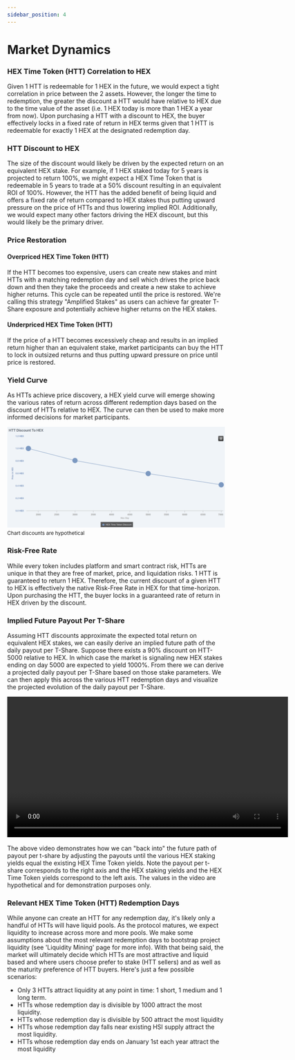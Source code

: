```yaml
---
sidebar_position: 4
---
```


# Market Dynamics

### HEX Time Token (HTT) Correlation to HEX
Given 1 HTT is redeemable for 1 HEX in the future, we would expect a tight correlation in price between the 2 assets. However, the longer the time to redemption, the greater the discount a HTT would have relative to HEX due to the time value of the asset (i.e. 1 HEX today is more than 1 HEX a year from now). Upon purchasing a HTT with a discount to HEX, the buyer effectively locks in a fixed rate of return in HEX terms given that 1 HTT is redeemable for exactly 1 HEX at the designated redemption day. 

### HTT Discount to HEX
The size of the discount would likely be driven by the expected return on an equivalent HEX stake. For example, if 1 HEX staked today for 5 years is projected to return 100%, we might expect a HEX Time Token that is redeemable in 5 years to trade at a 50% discount resulting in an equivalent ROI of 100%. However, the HTT has the added benefit of being liquid and offers a fixed rate of return compared to HEX stakes thus putting upward pressure on the price of HTTs and thus lowering implied ROI. Additionally, we would expect many other factors driving the HEX discount, but this would likely be the primary driver. 

### Price Restoration
#### Overpriced HEX Time Token (HTT)
If the HTT becomes too expensive, users can create new stakes and mint HTTs with a matching redemption day and sell which drives the price back down and then they take the proceeds and create a new stake to achieve higher returns. This cycle can be repeated until the price is restored. We're calling this strategy "Amplified Stakes" as users can achieve far greater T-Share exposure and potentially achieve higher returns on the HEX stakes.

#### Underpriced HEX Time Token (HTT)
If the price of a HTT becomes excessively cheap and results in an implied return higher than an equivalent stake, market participants can buy the HTT to lock in outsized returns and thus putting upward pressure on price until price is restored.

### Yield Curve
As HTTs achieve price discovery, a HEX yield curve will emerge showing the various rates of return across different redemption days based on the discount of HTTs relative to HEX. The curve can then be used to make more informed decisions for market participants.

![Alt text](/img/Discounts.png)
<small>Chart discounts are hypothetical</small>

### Risk-Free Rate
While every token includes platform and smart contract risk, HTTs are unique in that they are free of market, price, and liquidation risks. 1 HTT is guaranteed to return 1 HEX. Therefore, the current discount of a given HTT to HEX is effectively the native Risk-Free Rate in HEX for that time-horizon. Upon purchasing the HTT, the buyer locks in a guaranteed rate of return in HEX driven by the discount. 

### Implied Future Payout Per T-Share
Assuming HTT discounts approximate the expected total return on equivalent HEX stakes, we can easily derive an implied future path of the daily payout per T-Share. Suppose there exists a 90% discount on HTT-5000 relative to HEX. In which case the market is signaling new HEX stakes ending on day 5000 are expected to yield 1000%. From there we can derive a projected daily payout per T-Share based on those stake parameters. We can then apply this across the various HTT redemption days and visualize the projected evolution of the daily payout per T-Share.

<video width="650" controls>
  <source src="/img/ImpliedPayoutsVideo.mp4" type="video/mp4" />
</video>

The above video demonstrates how we can "back into" the future path of payout per t-share by adjusting the payouts until the various HEX staking yields equal the existing HEX Time Token yields. Note the payout per t-share corresponds to the right axis and the HEX staking yields and the HEX Time Token yields correspond to the left axis. The values in the video are hypothetical and for demonstration purposes only. 

### Relevant HEX Time Token (HTT) Redemption Days
While anyone can create an HTT for any redemption day, it's likely only a handful of HTTs will have liquid pools. As the protocol matures, we expect liquidity to increase across more and more pools. We make some assumptions about the most relevant redemption days to bootstrap project liquidity (see 'Liquidity Mining' page for more info). With that being said, the market will ultimately decide which HTTs are most attractive and liquid based and where users choose prefer to stake (HTT sellers) and as well as the maturity preference of HTT buyers. Here's just a few possible scenarios: 
- Only 3 HTTs attract liquidity at any point in time: 1 short, 1 medium and 1 long term. 
- HTTs whose redemption day is divisible by 1000 attract the most liquidity. 
- HTTs whose redemption day is divisible by 500 attract the most liquidity
- HTTs whose redemption day falls near existing HSI supply attract the most liquidity.
- HTTs whose redemption day ends on January 1st each year attract the most liquidity
